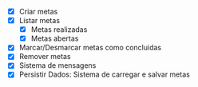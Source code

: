- [x] Criar metas
- [x] Listar metas 
    - [x] Metas realizadas
    - [x] Metas abertas
- [x] Marcar/Desmarcar metas como concluidas
- [x] Remover metas
- [x] Sistema de mensagens
- [x] Persistir Dados: Sistema de carregar e salvar metas
